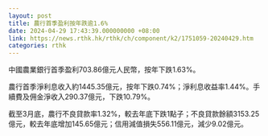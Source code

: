 ```yaml
---
layout: post
title: 農行首季盈利按年跌逾1.6%
date: 2024-04-29 17:43:39.000000000 +08:00
link: https://news.rthk.hk/rthk/ch/component/k2/1751059-20240429.htm
categories: rthk
---
```


中國農業銀行首季盈利703.86億元人民幣，按年下跌1.63%。

農行首季淨利息收入約1445.35億元，按年下跌0.74%；淨利息收益率1.44%。手續費及佣金淨收入290.37億元，下跌10.79%。

截至3月底，農行不良貸款率1.32%，較去年底下跌1點子；不良貸款餘額3153.25億元，較去年底增加145.65億元；信用減值損失556.11億元，減少9.02億元。
